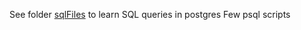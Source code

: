 See folder [sqlFiles](https://github.com/harnalashok/LLMs/tree/main/install_ai_tools/psql/sqlFiles) to learn SQL queries in postgres
Few psql scripts
